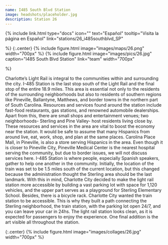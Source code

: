 ```yaml
---
name: I485 South Blvd Station
image: headshots/placeholder.jpg
description: Station 26
---
```


{%
  include link.html
  type="docs"
  icon=""
  text="Español"
  tooltip="Visita la página en Español"
  link="stations/26_i485southblvd_SP"

%}
{:.center}
{%
  include figure.html
  image="images/maps/26.png"
  width="700px"
%}
{%
  include figure.html
  image="images/pics/26.jpg"
  caption="I485 South Blvd Station"
  link="team"
  width="700px"

%}


Charlotte’s Light Rail is integral to the communities within and surrounding the city. I-485 Station is the last stop south of the Light Rail and the final stop of the entire 18.9 miles. This area is essential not only to the residents of the surrounding neighborhoods but also to residents of southern regions like Pineville, Ballantyne, Matthews, and border towns in the northern part of South Carolina. 
Resources and services found around the station include fast-food restaurants, gas stations, and renowned automobile dealerships. Apart from this, there are small shops and entertainment venues; two neighborhoods- Sterling and Pine Valley- host residents living close by. These resources and services in the area are vital to boost the economy near the station. It would be safe to assume that many Hispanics from around live, eat, work, shop, and plan at the same places. Carolina Place Mall, in Pineville, is also a store serving Hispanics in the area. Even though it is closer to Pineville City, Pineville Medical Center is the nearest hospital serving the community, but due to border issues, we will not discuss services here. I-485 Station is where people, especially Spanish speakers, gather to help one another in the community.
Initially, the location of the train was set to be 1.5 miles south of the current location, but this changed because the administration thought the Sterling area should be the last landmark. With this in mind, Charlotte City decided to make the light rail station more accessible by building a vast parking lot with space for 1,120 vehicles, and the upper part serves as a playground for Sterling Elementary School. Besides, there is a bicycle rack. 
Charlotte City wanted the train station to be accessible. This is why they built a path connecting the Sterling neighborhood, the train station, with the parking lot open 24/7, and you can leave your car in 24hs. The light rail station looks clean, as it is expected for passengers to enjoy the experience. One final addition is the art visible all throughout the station. 

{:.center}
{%
include figure.html
image="images/collages/26.jpg"
width="700px"
%}